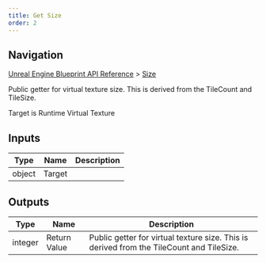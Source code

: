 ```yaml
---
title: Get Size
order: 2
---
```

## Navigation

[Unreal Engine Blueprint API Reference](https://dev.epicgames.com/documentation/en-us/unreal-engine/BlueprintAPI) > [Size](https://dev.epicgames.com/documentation/en-us/unreal-engine/BlueprintAPI/Size)

Public getter for virtual texture size. This is derived from the TileCount and TileSize.

Target is Runtime Virtual Texture

## Inputs

| Type | Name | Description |
| --- | --- | --- |
| object | Target |  |

## Outputs

| Type | Name | Description |
| --- | --- | --- |
| integer | Return Value | Public getter for virtual texture size. This is derived from the TileCount and TileSize. |
